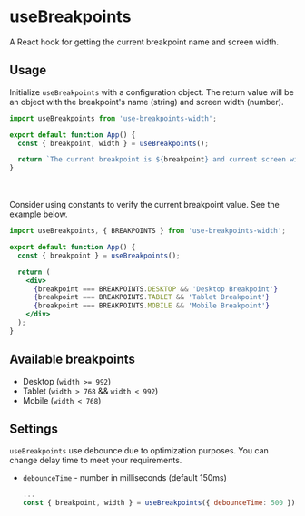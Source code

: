 # useBreakpoints

A React hook for getting the current breakpoint name and screen width.

## Usage 
Initialize `useBreakpoints` with a configuration object. The return value will be an object with the breakpoint's name (string) and screen width (number).

```jsx
import useBreakpoints from 'use-breakpoints-width';

export default function App() {
  const { breakpoint, width } = useBreakpoints();

  return `The current breakpoint is ${breakpoint} and current screen width is ${width}px`
}
```
<br>
<br>
Consider using constants to verify the current breakpoint value. See the example below.

```jsx
import useBreakpoints, { BREAKPOINTS } from 'use-breakpoints-width';

export default function App() {
  const { breakpoint } = useBreakpoints();

  return (
    <div>
      {breakpoint === BREAKPOINTS.DESKTOP && 'Desktop Breakpoint'}
      {breakpoint === BREAKPOINTS.TABLET && 'Tablet Breakpoint'}
      {breakpoint === BREAKPOINTS.MOBILE && 'Mobile Breakpoint'}
    </div>
  );
}
```

## Available breakpoints
* Desktop (`width >= 992`)
* Tablet (`width > 768` && `width < 992`)
* Mobile (`width < 768`)

## Settings

`useBreakpoints` use debounce due to optimization purposes. You can change delay time to meet your requirements.

* `debounceTime` - number in milliseconds (default 150ms)

  ```js
  ...
  const { breakpoint, width } = useBreakpoints({ debounceTime: 500 });
  ```
